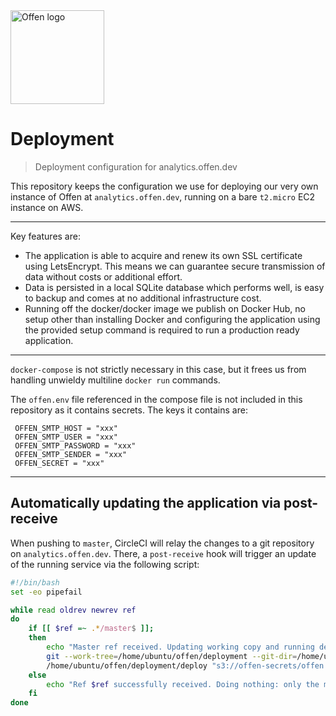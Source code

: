 <a href="https://offen.dev/">
    <img src="https://offen.github.io/press-kit/offen-material/gfx-GitHub-Offen-logo.svg" alt="Offen logo" title="Offen" width="150px"/>
</a>

# Deployment

> Deployment configuration for analytics.offen.dev

This repository keeps the configuration we use for deploying our very own instance of Offen at `analytics.offen.dev`, running on a bare `t2.micro` EC2 instance on AWS.

---

Key features are:

- The application is able to acquire and renew its own SSL certificate using LetsEncrypt. This means we can guarantee secure transmission of data without costs or additional effort.
- Data is persisted in a local SQLite database which performs well, is easy to backup and comes at no additional infrastructure cost.
- Running off the docker/docker image we publish on Docker Hub, no setup other than installing Docker and configuring the application using the provided setup command is required to run a production ready application.

---

`docker-compose` is not strictly necessary in this case, but it frees us from handling unwieldy multiline `docker run` commands.

The `offen.env` file referenced in the compose file is not included in this repository as it contains secrets. The keys it contains are:

```
 OFFEN_SMTP_HOST = "xxx"
 OFFEN_SMTP_USER = "xxx"
 OFFEN_SMTP_PASSWORD = "xxx"
 OFFEN_SMTP_SENDER = "xxx"
 OFFEN_SECRET = "xxx"
```

---

## Automatically updating the application via post-receive

When pushing to `master`, CircleCI will relay the changes to a git repository on `analytics.offen.dev`. There, a `post-receive` hook will trigger an update of the running service via the following script:

```sh
#!/bin/bash
set -eo pipefail

while read oldrev newrev ref
do
    if [[ $ref =~ .*/master$ ]];
    then
        echo "Master ref received. Updating working copy and running deploy script now."
        git --work-tree=/home/ubuntu/offen/deployment --git-dir=/home/ubuntu/offen/deployment.git checkout -f
        /home/ubuntu/offen/deployment/deploy "s3://offen-secrets/offen.env"
    else
        echo "Ref $ref successfully received. Doing nothing: only the master branch may be deployed on this server."
    fi
done
```
